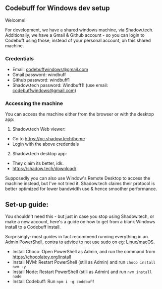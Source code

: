 ## Codebuff for Windows dev setup

Welcome!

For development, we have a shared windows machine, via Shadow.tech. Additionally, we have a Gmail & Github account - so you can login to Codebuff using those, instead of your personal account, on this shared machine.

### Credentials

- Email: codebuffwindows@gmail.com
- Gmail password: windbuff
- Github password: windbuff1
- Shadow.tech password: Windbuff1! (use email: codebuffwindows@gmail.com)

### Accessing the machine

You can access the machine either from the browser or with the desktop app:

1. Shadow.tech Web viewer:

- Go to https://pc.shadow.tech/home
- Login with the above credentials

2. Shadow.tech desktop app:

- They claim its better, idk.
- https://shadow.tech/download/

Supposedly you can also use Window's Remote Desktop to access the machine instead, but I've not tried it. Shadow.tech claims their protocol is better optimized for lower bandwidth use & hence smoother performance.

## Set-up guide:

You shouldn't need this - but just in case you stop using Shadow.tech, or make a new account, here's a guide on how to get from a blank Windows install to a Codebuff install.

Surprisingly: most guides in fact recommend running everything in an Admin PowerShell, contra to advice to not use sudo on eg: Linux/macOS.

- Install Choco: Open PowerShell as Admin, and run the command from https://chocolatey.org/install
- Install NVM: Restart PowerShell (still as Admin) and run `choco install nvm -y`
- Install Node: Restart PowerShell (still as Admin) and run `nvm install node`
- Install Codebuff: Run `npm i -g codebuff`
